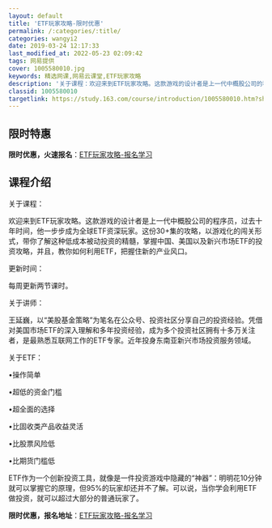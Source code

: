 ```yaml
---
layout: default
title: 'ETF玩家攻略-限时优惠'
permalink: /:categories/:title/
categories: wangyi2
date: 2019-03-24 12:17:33
last_modified_at: 2022-05-23 02:09:42
tags: 网易提供
cover: 1005580010.jpg
keywords: 精选网课,网易云课堂,ETF玩家攻略
description: '关于课程：欢迎来到ETF玩家攻略。这款游戏的设计者是上一代中概股公司的程序员，过去十年时间，他一步步成为全球ETF资深玩'
classid: 1005580010
targetlink: https://study.163.com/course/introduction/1005580010.htm?share=1&shareId=1025206652&utm_campaign=share&utm_medium=iphoneShare&utm_source=&utm_u=1025206652
---
```


## 限时特惠

**限时优惠，火速报名**：[ETF玩家攻略-报名学习](https://study.163.com/course/introduction/1005580010.htm?share=1&shareId=1025206652&utm_campaign=share&utm_medium=iphoneShare&utm_source=&utm_u=1025206652)

## 课程介绍

关于课程：

欢迎来到ETF玩家攻略。这款游戏的设计者是上一代中概股公司的程序员，过去十年时间，他一步步成为全球ETF资深玩家。这份30+集的攻略，以游戏化的闯关形式，带你了解这种低成本被动投资的精髓，掌握中国、美国以及新兴市场ETF的投资攻略，并且，教你如何利用ETF，把握住新的产业风口。



更新时间：

每周更新两节课时。



关于讲师：

王延巍，以“美股基金策略”为笔名在公众号、投资社区分享自己的投资经验。凭借对美国市场ETF的深入理解和多年投资经验，成为多个投资社区拥有十多万关注者，是最熟悉互联网工作的ETF专家。近年投身东南亚新兴市场投资服务领域。



关于ETF：

•操作简单

•超低的资金门槛

•超全面的选择

•比固收类产品收益灵活

•比股票风险低

•比期货门槛低

ETF作为一个创新投资工具，就像是一件投资游戏中隐藏的“神器”：明明花10分钟就可以掌握它的原理，但95%的玩家却还并不了解。可以说，当你学会利用ETF做投资，就可以超过大部分的普通玩家了。

**限时优惠，报名地址**：[ETF玩家攻略-报名学习](https://study.163.com/course/introduction/1005580010.htm?share=1&shareId=1025206652&utm_campaign=share&utm_medium=iphoneShare&utm_source=&utm_u=1025206652)


